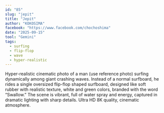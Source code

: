```yaml
---
id: "85"
slug: "jepit"
title: "Jepit"
author: "KOKOSIMA"
facebook: "https://www.facebook.com/chochoshima"
date: "2025-09-15"
tool: "Gemini"
tags:
  - surfing
  - flip-flop
  - wave
  - hyper-realistic
---
```


Hyper-realistic cinematic photo of a man (use reference photo) surfing dynamically among giant crashing waves. Instead of a normal surfboard, he rides a single oversized flip-flop shaped surfboard, designed like soft rubber with realistic texture, white and green colors, branded with the word “Swallow.” The scene is vibrant, full of water spray and energy, captured in dramatic lighting with sharp details. Ultra HD 8K quality, cinematic atmosphere.

